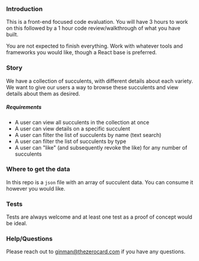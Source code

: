 ### Introduction

This is a front-end focused code evaluation. You will have 3 hours to work on this followed by a 1 hour code review/walkthrough of what you have built.

You are not expected to finish everything. Work with whatever tools and frameworks you would like, though a React base is preferred.

### Story
We have a collection of succulents, with different details about each variety. We want to give our users a way to browse these succulents and view details about them as desired.

##### Requirements
- A user can view all succulents in the collection at once
- A user can view details on a specific succulent
- A user can filter the list of succulents by name (text search)
- A user can filter the list of succulents by type
- A user can "like" (and subsequently revoke the like) for any number of succulents

### Where to get the data 
In this repo is a `json` file with an array of succulent data. You can consume it however you would like.

### Tests
Tests are always welcome and at least one test as a proof of concept would be ideal.

### Help/Questions
Please reach out to ginman@thezerocard.com if you have any questions.
